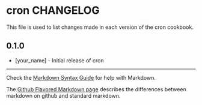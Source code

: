 cron CHANGELOG
==============

This file is used to list changes made in each version of the cron cookbook.

0.1.0
-----
- [your_name] - Initial release of cron

- - -
Check the [Markdown Syntax Guide](http://daringfireball.net/projects/markdown/syntax) for help with Markdown.

The [Github Flavored Markdown page](http://github.github.com/github-flavored-markdown/) describes the differences between markdown on github and standard markdown.
